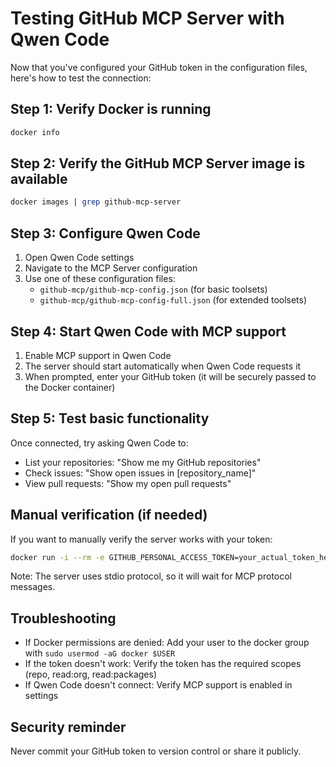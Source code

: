# Testing GitHub MCP Server with Qwen Code

Now that you've configured your GitHub token in the configuration files, here's how to test the connection:

## Step 1: Verify Docker is running
```bash
docker info
```

## Step 2: Verify the GitHub MCP Server image is available
```bash
docker images | grep github-mcp-server
```

## Step 3: Configure Qwen Code
1. Open Qwen Code settings
2. Navigate to the MCP Server configuration
3. Use one of these configuration files:
   - `github-mcp/github-mcp-config.json` (for basic toolsets)
   - `github-mcp/github-mcp-config-full.json` (for extended toolsets)

## Step 4: Start Qwen Code with MCP support
1. Enable MCP support in Qwen Code
2. The server should start automatically when Qwen Code requests it
3. When prompted, enter your GitHub token (it will be securely passed to the Docker container)

## Step 5: Test basic functionality
Once connected, try asking Qwen Code to:
- List your repositories: "Show me my GitHub repositories"
- Check issues: "Show open issues in [repository_name]"
- View pull requests: "Show my open pull requests"

## Manual verification (if needed)
If you want to manually verify the server works with your token:
```bash
docker run -i --rm -e GITHUB_PERSONAL_ACCESS_TOKEN=your_actual_token_here ghcr.io/github/github-mcp-server
```

Note: The server uses stdio protocol, so it will wait for MCP protocol messages.

## Troubleshooting
- If Docker permissions are denied: Add your user to the docker group with `sudo usermod -aG docker $USER`
- If the token doesn't work: Verify the token has the required scopes (repo, read:org, read:packages)
- If Qwen Code doesn't connect: Verify MCP support is enabled in settings

## Security reminder
Never commit your GitHub token to version control or share it publicly.